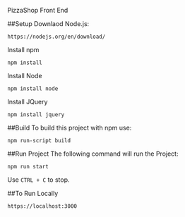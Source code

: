 PizzaShop Front End

##Setup
Downlaod Node.js:

    https://nodejs.org/en/download/
Install npm

    npm install

Install Node

    npm install node

Install JQuery

    npm install jquery

##Build
To build this project with npm use:

    npm run-script build

##Run Project
The following command will run the Project:

    npm run start

Use `CTRL + C` to stop.

##To Run Locally

    https://localhost:3000
